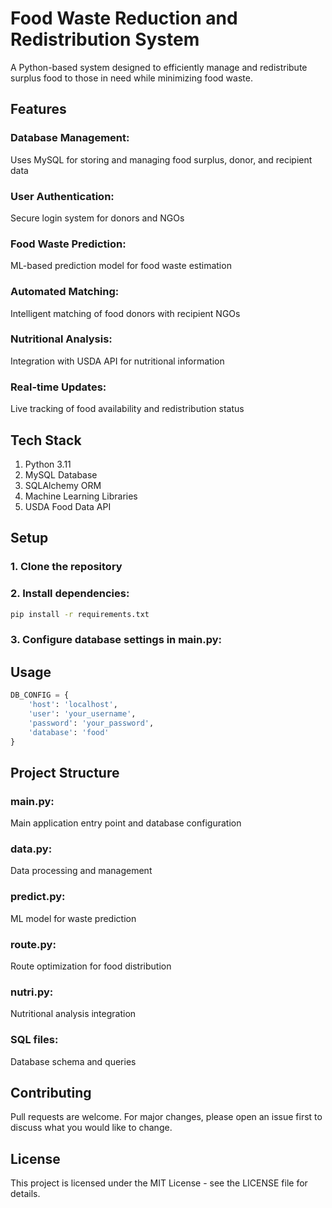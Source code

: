 # Food Waste Reduction and Redistribution System

A Python-based system designed to efficiently manage and redistribute surplus food to those in need while minimizing food waste.

## Features

### Database Management: 
Uses MySQL for storing and managing food surplus, donor, and recipient data
### User Authentication:
Secure login system for donors and NGOs
### Food Waste Prediction: 
ML-based prediction model for food waste estimation
### Automated Matching: 
Intelligent matching of food donors with recipient NGOs
### Nutritional Analysis: 
Integration with USDA API for nutritional information
### Real-time Updates: 
Live tracking of food availability and redistribution status

## Tech Stack
1. Python 3.11
2. MySQL Database
3. SQLAlchemy ORM
4. Machine Learning Libraries
5. USDA Food Data API


## Setup
### 1. Clone the repository
### 2. Install dependencies:

```bash
pip install -r requirements.txt
```
### 3. Configure database settings in main.py:
## Usage

```python
DB_CONFIG = {
    'host': 'localhost',
    'user': 'your_username',
    'password': 'your_password',
    'database': 'food'
}
```
## Project Structure
### main.py: 
Main application entry point and database configuration
### data.py: 
Data processing and management
### predict.py: 
ML model for waste prediction
### route.py: 
Route optimization for food distribution
### nutri.py: 
Nutritional analysis integration
### SQL files: 
Database schema and queries

## Contributing

Pull requests are welcome. For major changes, please open an issue first
to discuss what you would like to change.

## License

This project is licensed under the MIT License - see the LICENSE file for details.
